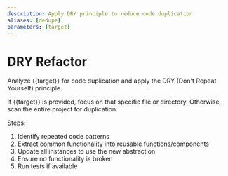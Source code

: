 ```yaml
---
description: Apply DRY principle to reduce code duplication
aliases: [dedupe]
parameters: [target]
---
```


# DRY Refactor

Analyze {{target}} for code duplication and apply the DRY (Don't Repeat Yourself) principle.

If {{target}} is provided, focus on that specific file or directory.
Otherwise, scan the entire project for duplication.

Steps:

1. Identify repeated code patterns
2. Extract common functionality into reusable functions/components
3. Update all instances to use the new abstraction
4. Ensure no functionality is broken
5. Run tests if available
